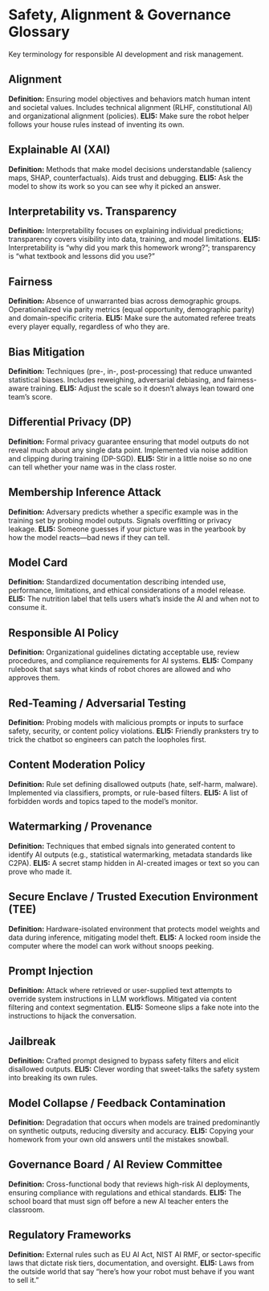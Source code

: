 # Safety, Alignment & Governance Glossary

Key terminology for responsible AI development and risk management.

## Alignment
**Definition:** Ensuring model objectives and behaviors match human intent and societal values. Includes technical alignment (RLHF, constitutional AI) and organizational alignment (policies).
**ELI5:** Make sure the robot helper follows your house rules instead of inventing its own.

## Explainable AI (XAI)
**Definition:** Methods that make model decisions understandable (saliency maps, SHAP, counterfactuals). Aids trust and debugging.
**ELI5:** Ask the model to show its work so you can see why it picked an answer.

## Interpretability vs. Transparency
**Definition:** Interpretability focuses on explaining individual predictions; transparency covers visibility into data, training, and model limitations.
**ELI5:** Interpretability is “why did you mark this homework wrong?”; transparency is “what textbook and lessons did you use?”

## Fairness
**Definition:** Absence of unwarranted bias across demographic groups. Operationalized via parity metrics (equal opportunity, demographic parity) and domain-specific criteria.
**ELI5:** Make sure the automated referee treats every player equally, regardless of who they are.

## Bias Mitigation
**Definition:** Techniques (pre-, in-, post-processing) that reduce unwanted statistical biases. Includes reweighing, adversarial debiasing, and fairness-aware training.
**ELI5:** Adjust the scale so it doesn’t always lean toward one team’s score.

## Differential Privacy (DP)
**Definition:** Formal privacy guarantee ensuring that model outputs do not reveal much about any single data point. Implemented via noise addition and clipping during training (DP-SGD).
**ELI5:** Stir in a little noise so no one can tell whether your name was in the class roster.

## Membership Inference Attack
**Definition:** Adversary predicts whether a specific example was in the training set by probing model outputs. Signals overfitting or privacy leakage.
**ELI5:** Someone guesses if your picture was in the yearbook by how the model reacts—bad news if they can tell.

## Model Card
**Definition:** Standardized documentation describing intended use, performance, limitations, and ethical considerations of a model release.
**ELI5:** The nutrition label that tells users what’s inside the AI and when not to consume it.

## Responsible AI Policy
**Definition:** Organizational guidelines dictating acceptable use, review procedures, and compliance requirements for AI systems.
**ELI5:** Company rulebook that says what kinds of robot chores are allowed and who approves them.

## Red-Teaming / Adversarial Testing
**Definition:** Probing models with malicious prompts or inputs to surface safety, security, or content policy violations.
**ELI5:** Friendly pranksters try to trick the chatbot so engineers can patch the loopholes first.

## Content Moderation Policy
**Definition:** Rule set defining disallowed outputs (hate, self-harm, malware). Implemented via classifiers, prompts, or rule-based filters.
**ELI5:** A list of forbidden words and topics taped to the model’s monitor.

## Watermarking / Provenance
**Definition:** Techniques that embed signals into generated content to identify AI outputs (e.g., statistical watermarking, metadata standards like C2PA).
**ELI5:** A secret stamp hidden in AI-created images or text so you can prove who made it.

## Secure Enclave / Trusted Execution Environment (TEE)
**Definition:** Hardware-isolated environment that protects model weights and data during inference, mitigating model theft.
**ELI5:** A locked room inside the computer where the model can work without snoops peeking.

## Prompt Injection
**Definition:** Attack where retrieved or user-supplied text attempts to override system instructions in LLM workflows. Mitigated via content filtering and context segmentation.
**ELI5:** Someone slips a fake note into the instructions to hijack the conversation.

## Jailbreak
**Definition:** Crafted prompt designed to bypass safety filters and elicit disallowed outputs.
**ELI5:** Clever wording that sweet-talks the safety system into breaking its own rules.

## Model Collapse / Feedback Contamination
**Definition:** Degradation that occurs when models are trained predominantly on synthetic outputs, reducing diversity and accuracy.
**ELI5:** Copying your homework from your own old answers until the mistakes snowball.

## Governance Board / AI Review Committee
**Definition:** Cross-functional body that reviews high-risk AI deployments, ensuring compliance with regulations and ethical standards.
**ELI5:** The school board that must sign off before a new AI teacher enters the classroom.

## Regulatory Frameworks
**Definition:** External rules such as EU AI Act, NIST AI RMF, or sector-specific laws that dictate risk tiers, documentation, and oversight.
**ELI5:** Laws from the outside world that say “here’s how your robot must behave if you want to sell it.”
